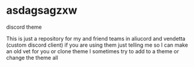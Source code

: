 # asdagsagzxw
<p> discord theme </p>
This is just a repository for my and friend teams in aliucord and vendetta (custom discord client) if you are using them just telling me so I can make an old vet for you or clone theme I sometimes try to add to a theme or change the theme all
